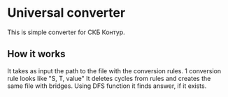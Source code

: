 # Universal converter
This is simple converter for СКБ Контур.

## How it works
It takes as input the path to the file with the conversion rules. 1 conversion rule looks like "S, T, value"
It deletes cycles from rules and creates the same file with bridges.
Using DFS function it finds answer, if it exists.
